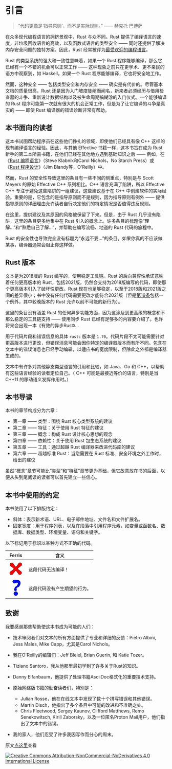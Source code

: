 # 引言

> “代码更像是‘指导原则’，而不是实际规则。” —— 赫克托·巴博萨

在众多现代编程语言的拥挤景观中，Rust 与众不同。Rust 提供了编译语言的速度，非垃圾回收语言的高效，以及函数式语言的类型安全 —— 同时还提供了解决内存安全问题的独特方案。因此，Rust 经常被评为[最受欢迎的编程语言]。

Rust 的类型系统的强大和一致性意味着，如果一个 Rust 程序能够编译，那么它已经有一个不错的机会可以正常工作 —— 这种现象之前只在更学术、更不亲民的语方中观察到，如 Haskell。如果一个 Rust 程序能够编译，它也将安全地工作。

然而，这种安全 —— 包括类型安全和内存安全 —— 确实是有代价的。尽管基本文档的质量很高，Rust 还是因为入门坡度陡峭而闻名，新来者必须经历与借用检查器的斗争、重新设计数据结构以及被生命周期搞糊涂的入门仪式。一个能够编译的 Rust 程序可能第一次就有很大的机会正常工作，但是为了让它编译的斗争是真实的 —— 即使 Rust 编译器的错误诊断非常有帮助。

## 本书面向的读者

这本书试图帮助程序员在这些他们挣扎的领域，即使他们已经具有像 C++ 这样的现有编译语言的经验。因此，与其他 Effective <Language> 书籍一样，这本书旨在成为 Rust 新手的第二本所需书籍，在他们已经在其他地方遇到基础知识之后 —— 例如，在《[Rust 编程语言]》（Steve Klabnik和Carol Nichols，No Starch Press）或《[Rust 程序设计]》（Jim Blandy等，O'Reilly）中。

然而，Rust 的安全性导致这里的条目有一些不同的侧重点，特别是与 Scott Meyers 的原始 Effective C++ 系列相比。C++ 语言充满了陷阱，所以 Effective C++ 专注于避免这些陷阱的一组建议，这些建议基于在 C++ 中创建软件的实际经验。重要的是，它包含的是指导原则而不是规则，因为指导原则有例外 —— 提供指导原则的详细理由允许读者自行决定他们的特定情况是否值得违反规则。

在这里，提供建议及其原因的风格被保留了下来。但是，由于 Rust 几乎没有陷阱，这里的条目更多地集中在 Rust 引入的概念上。许多条目的标题像“理解…”和“熟悉自己了解…”，并帮助在编写流畅、地道的 Rust 代码的旅程中。

Rust 的安全性也导致完全没有标题为“永远不要…”的条目。如果你真的不应该做某事，编译器通常会阻止你这样做。

## Rust 版本

文本是为2018版的 Rust 编写的，使用稳定工具链。Rust 的后向兼容性承诺意味着任何更高版本的 Rust，包括2021版，仍然会支持为2018版编写的代码，即使那个更高版本引入了破坏性更改。Rust 现在也足够稳定，以至于2018版和2021版之间的差异很小；书中没有任何代码需要更改才能符合2021版（但是[第19条]包括一个例外，其中较晚版本的 Rust 允许以前不可能的新行为）。

这里的条目没有涵盖 Rust 的任何异步功能方面，因为这涉及到更高级的概念和不那么稳定的工具链支持 —— 使用同步 Rust 已经有足够多的内容要介绍了。也许将来会出现一本《有效的异步Rust》…

用于代码片段和错误信息的具体 `rustc` 版本是 `1.70`。代码片段不太可能需要针对更高版本进行更改，但错误消息可能会因你特定的编译器版本而有所不同。包含在文本中的错误消息也已经手动编辑，以适应书的宽度限制，但除此之外都是编译器生成的。

文本中有许多对其他静态类型语言的引用和比较，如 Java、Go 和 C++，以帮助有这些语言经验的读者定位自己。（ C++ 可能是最接近等价的语言，特别是当 C++11 的移动语义发挥作用时。）

## 本书导读

本书的章节构成分为六章：
- 第一章 —— 类型：围绕 Rust 核心类型系统的建议
- 第二章 —— 特征：关于使用 Rust 特征的建议
- 第三章 —— 概念：构成 Rust 设计核心思想的观念
- 第四章 —— 依赖性：关于使用 Rust 包生态系统的建议
- 第五章 —— 工具：通过超越 Rust 编译器来改进代码库的建议
- 第六章 —— 超越标准 Rust：当您需要在 Rust 标准、安全环境之外工作时，给出的建议

虽然“概念”章节可能比“类型”和“特征”章节更为基础，但它故意放在书的后面，以便从头到尾阅读的读者可以首先建立一些信心。


## 本书中使用的约定

本书使用了以下排版约定：

- 斜体：表示新术语、URL、电子邮件地址、文件名和文件扩展名。
- 固定宽度：用于程序列表，以及在段落中引用程序元素，如变量或函数名、数据库、数据类型、环境变量、语句和关键字。

以下标记用于标识以某种方式不正确的代码。


| Ferris                                                                  | 含义                         |
| ----------------------------------------------------------------------- | ---------------------------- |
| <img src="./images/ferris/does_not_compile.svg" style="zoom:5%;" />     | 这段代码无法编译！           |
| <img src="./images/ferris/not_desired_behavior.svg" style="zoom:5%;" /> | 这段代码没有产生期望的行为。 |

## 致谢

我要感谢那些帮助使这本书成为可能的人们：
- 技术审阅者们对文本的所有方面提供了专业和详细的反馈：Pietro Albini, Jess Males, Mike Capp，尤其是Carol Nichols。
- 我在O'Reilly的编辑们：Jeff Bleiel, Brian Guerin, 和 Katie Tozer。
- Tiziano Santoro，我从他那里最初学到了许多关于Rust的知识。
- Danny Elfanbaum，他提供了处理书籍AsciiDoc格式化的重要技术支持。

- 原始网络版书籍的勤奋读者们，特别是：
    - Julian Rosse，他在在线文本中发现了数十个拼写错误和其他错误。
    - Martin Disch，他指出了多个条目中可能的改进和不准确之处。
    - Chris Fleetwood, Sergey Kaunov, Clifford Matthews, Remo Senekowitsch, Kirill Zaborsky，以及一位匿名Proton Mail用户，他们指出了文本中的错误。
- 我的家人，他们忍受了许多我因写作而分心的周末。

原文[点这里](https://www.lurklurk.org/effective-rust/preface.html)查看

<!-- 参考链接 -->

[最受欢迎的编程语言]: https://survey.stackoverflow.co/2022#most-loved-dreaded-and-wanted-language-love-dread
[Rust 编程语言]: https://doc.rust-lang.org/book/
[Rust 程序设计]: https://www.oreilly.com/library/view/programming-rust-2nd/9781492052586/

[第19条]: https://www.lurklurk.org/effective-rust/reflection.html

<div id="footer" class="footer">
    <p><a rel="license" href="http://creativecommons.org/licenses/by-nc-nd/4.0/"><img alt="Creative Commons Attribution-NonCommercial-NoDerivatives 4.0 International License" src="https://i.creativecommons.org/l/by-nc-nd/4.0/88x31.png"></a></p>
</div>
